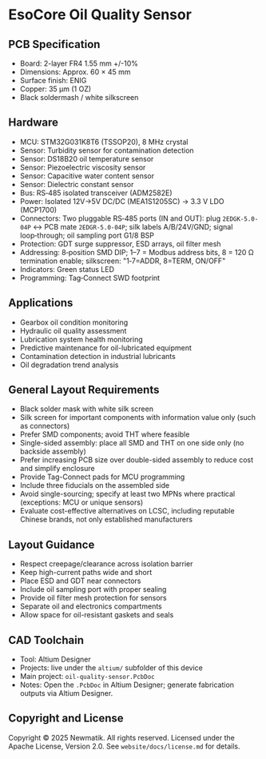 # EsoCore Oil Quality Sensor

## PCB Specification

- Board: 2-layer FR4 1.55 mm +/-10%
- Dimensions: Approx. 60 × 45 mm
- Surface finish: ENIG
- Copper: 35 µm (1 OZ)
- Black soldermash / white silkscreen

## Hardware

- MCU: STM32G031K8T6 (TSSOP20), 8 MHz crystal
- Sensor: Turbidity sensor for contamination detection
- Sensor: DS18B20 oil temperature sensor
- Sensor: Piezoelectric viscosity sensor
- Sensor: Capacitive water content sensor
- Sensor: Dielectric constant sensor
- Bus: RS‑485 isolated transceiver (ADM2582E)
- Power: Isolated 12V→5V DC/DC (MEA1S1205SC) → 3.3 V LDO (MCP1700)
- Connectors: Two pluggable RS‑485 ports (IN and OUT): plug `2EDGK-5.0-04P` ↔ PCB mate `2EDGR-5.0-04P`; silk labels A/B/24V/GND; signal loop‑through; oil sampling port G1/8 BSP
- Protection: GDT surge suppressor, ESD arrays, oil filter mesh
- Addressing: 8‑position SMD DIP; 1–7 = Modbus address bits, 8 = 120 Ω termination enable; silkscreen: "1‑7=ADDR, 8=TERM, ON/OFF"
- Indicators: Green status LED
- Programming: Tag‑Connect SWD footprint

## Applications

- Gearbox oil condition monitoring
- Hydraulic oil quality assessment
- Lubrication system health monitoring
- Predictive maintenance for oil-lubricated equipment
- Contamination detection in industrial lubricants
- Oil degradation trend analysis

## General Layout Requirements

- Black solder mask with white silk screen
- Silk screen for important components with information value only (such as connectors)
- Prefer SMD components; avoid THT where feasible
- Single-sided assembly: place all SMD and THT on one side only (no backside assembly)
- Prefer increasing PCB size over double-sided assembly to reduce cost and simplify enclosure
- Provide Tag-Connect pads for MCU programming
- Include three fiducials on the assembled side
- Avoid single-sourcing; specify at least two MPNs where practical (exceptions: MCU or unique sensors)
- Evaluate cost-effective alternatives on LCSC, including reputable Chinese brands, not only established manufacturers

## Layout Guidance

- Respect creepage/clearance across isolation barrier
- Keep high-current paths wide and short
- Place ESD and GDT near connectors
- Include oil sampling port with proper sealing
- Provide oil filter mesh protection for sensors
- Separate oil and electronics compartments
- Allow space for oil-resistant gaskets and seals

## CAD Toolchain

- Tool: Altium Designer
- Projects: live under the `altium/` subfolder of this device
- Main project: `oil-quality-sensor.PcbDoc`
- Notes: Open the `.PcbDoc` in Altium Designer; generate fabrication outputs via Altium Designer.

## Copyright and License

Copyright © 2025 Newmatik. All rights reserved.
Licensed under the Apache License, Version 2.0. See `website/docs/license.md` for details.
